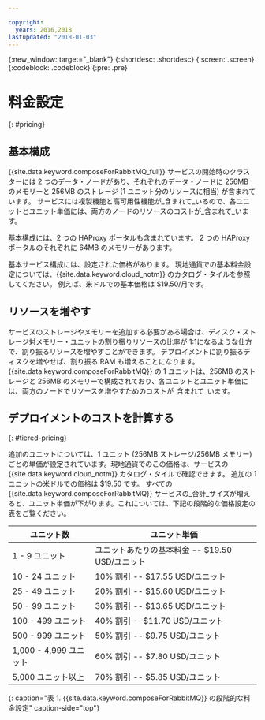 ```yaml
---

copyright:
  years: 2016,2018
lastupdated: "2018-01-03"
---
```


{:new_window: target="_blank"}
{:shortdesc: .shortdesc}
{:screen: .screen}
{:codeblock: .codeblock}
{:pre: .pre}

# 料金設定
{: #pricing}

## 基本構成
{{site.data.keyword.composeForRabbitMQ_full}} サービスの開始時のクラスターには 2 つのデータ・ノードがあり、それぞれのデータ・ノードに 256MB のメモリーと 256MB のストレージ (1 ユニット分のリソースに相当) が含まれています。 サービスには複製機能と高可用性機能が_含まれて_いるので、各ユニットとユニット単価には、両方のノードのリソースのコストが_含まれて_います。

基本構成には、2 つの HAProxy ポータルも含まれています。 2 つの HAProxy ポータルのそれぞれに 64MB のメモリーがあります。

基本サービス構成には、設定された価格があります。 現地通貨での基本料金設定については、{{site.data.keyword.cloud_notm}} のカタログ・タイルを参照してください。 例えば、米ドルでの基本価格は $19.50/月です。

## リソースを増やす
サービスのストレージやメモリーを追加する必要がある場合は、ディスク・ストレージ対メモリー・ユニットの割り振りリソースの比率が 1:1になるような仕方で、割り振るリソースを増やすことができます。 デプロイメントに割り振るディスクを増やせば、割り振る RAM も増えることになります。 {{site.data.keyword.composeForRabbitMQ}} の 1 ユニットは、256MB のストレージと 256MB のメモリーで構成されており、各ユニットとユニット単価には、両方のノードでリソースを増やすためのコストが_含まれて_います。

## デプロイメントのコストを計算する
{: #tiered-pricing}

追加のユニットについては、1 ユニット (256MB ストレージ/256MB メモリー) ごとの単価が設定されています。現地通貨でのこの価格は、サービスの {{site.data.keyword.cloud_notm}} カタログ・タイルで確認できます。 追加の 1 ユニットの米ドルでの価格は $19.50 です。 すべての {{site.data.keyword.composeForRabbitMQ}} サービスの_合計_サイズが増えると、ユニット単価が下がります。これについては、下記の段階的な価格設定の表をご覧ください。

ユニット数|ユニット単価
----------|-----------
1 - 9 ユニット|ユニットあたりの基本料金 -- $19.50 USD/ユニット
10 - 24 ユニット|10% 割引 -- $17.55 USD/ユニット
25 - 49 ユニット|20% 割引 -- $15.60 USD/ユニット
50 - 99 ユニット|30% 割引 -- $13.65 USD/ユニット
100 - 499 ユニット|40% 割引 --$11.70 USD/ユニット
500 - 999 ユニット|50% 割引 -- $9.75 USD/ユニット
1,000 - 4,999 ユニット|60% 割引 -- $7.80 USD/ユニット
5,000 ユニット以上|70% 割引 -- $5.85 USD/ユニット
{: caption="表 1. {{site.data.keyword.composeForRabbitMQ}} の段階的な料金設定" caption-side="top"}

